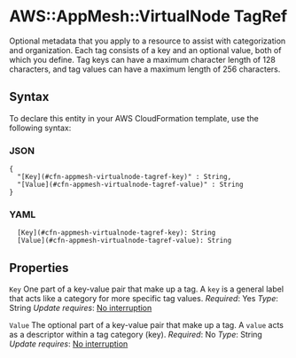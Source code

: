 # AWS::AppMesh::VirtualNode TagRef<a name="aws-properties-appmesh-virtualnode-tagref"></a>

Optional metadata that you apply to a resource to assist with categorization and organization\. Each tag consists of a key and an optional value, both of which you define\. Tag keys can have a maximum character length of 128 characters, and tag values can have a maximum length of 256 characters\.

## Syntax<a name="aws-properties-appmesh-virtualnode-tagref-syntax"></a>

To declare this entity in your AWS CloudFormation template, use the following syntax:

### JSON<a name="aws-properties-appmesh-virtualnode-tagref-syntax.json"></a>

```
{
  "[Key](#cfn-appmesh-virtualnode-tagref-key)" : String,
  "[Value](#cfn-appmesh-virtualnode-tagref-value)" : String
}
```

### YAML<a name="aws-properties-appmesh-virtualnode-tagref-syntax.yaml"></a>

```
  [Key](#cfn-appmesh-virtualnode-tagref-key): String
  [Value](#cfn-appmesh-virtualnode-tagref-value): String
```

## Properties<a name="aws-properties-appmesh-virtualnode-tagref-properties"></a>

`Key`  <a name="cfn-appmesh-virtualnode-tagref-key"></a>
One part of a key\-value pair that make up a tag\. A `key` is a general label that acts like a category for more specific tag values\.
*Required*: Yes
*Type*: String
*Update requires*: [No interruption](https://docs.aws.amazon.com/AWSCloudFormation/latest/UserGuide/using-cfn-updating-stacks-update-behaviors.html#update-no-interrupt)

`Value`  <a name="cfn-appmesh-virtualnode-tagref-value"></a>
The optional part of a key\-value pair that make up a tag\. A `value` acts as a descriptor within a tag category \(key\)\.
*Required*: No
*Type*: String
*Update requires*: [No interruption](https://docs.aws.amazon.com/AWSCloudFormation/latest/UserGuide/using-cfn-updating-stacks-update-behaviors.html#update-no-interrupt)
